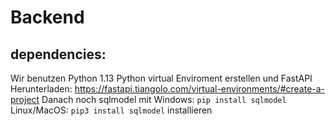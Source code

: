 # Backend
## dependencies:
Wir benutzen Python 1.13
Python virtual Enviroment erstellen und FastAPI Herunterladen: https://fastapi.tiangolo.com/virtual-environments/#create-a-project
Danach noch sqlmodel mit 
Windows: ``pip install sqlmodel``
Linux/MacOS: ``pip3 install sqlmodel`` installieren
